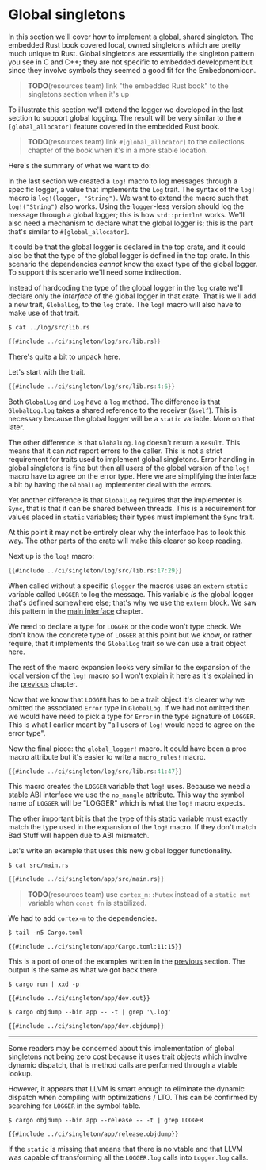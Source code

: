 # Global singletons

In this section we'll cover how to implement a global, shared singleton. The
embedded Rust book covered local, owned singletons which are pretty much unique
to Rust. Global singletons are essentially the singleton pattern you see in C
and C++; they are not specific to embedded development but since they involve
symbols they seemed a good fit for the Embedonomicon.

> **TODO**(resources team) link "the embedded Rust book" to the singletons
> section when it's up

To illustrate this section we'll extend the logger we developed in the last
section to support global logging. The result will be very similar to the
`#[global_allocator]` feature covered in the embedded Rust book.

> **TODO**(resources team) link `#[global_allocator]` to the collections chapter
> of the book when it's in a more stable location.

Here's the summary of what we want to do:

In the last section we created a `log!` macro to log messages through a specific
logger, a value that implements the `Log` trait. The syntax of the `log!` macro
is `log!(logger, "String")`. We want to extend the macro such that
`log!("String")` also works. Using the `logger`-less version should log the
message through a global logger; this is how `std::println!` works. We'll also
need a mechanism to declare what the global logger is; this is the part that's
similar to `#[global_allocator]`.

It could be that the global logger is declared in the top crate, and it could
also be that the type of the global logger is defined in the top crate. In this
scenario the dependencies *cannot* know the exact type of the global logger. To
support this scenario we'll need some indirection.

Instead of hardcoding the type of the global logger in the `log` crate we'll
declare only the *interface* of the global logger in that crate. That is we'll
add a new trait, `GlobalLog`, to the `log` crate. The `log!` macro will also
have to make use of that trait.

``` console
$ cat ../log/src/lib.rs
```

``` rust
{{#include ../ci/singleton/log/src/lib.rs}}
```

There's quite a bit to unpack here.

Let's start with the trait.

``` rust
{{#include ../ci/singleton/log/src/lib.rs:4:6}}
```

Both `GlobalLog` and `Log` have a `log` method. The difference is that
`GlobalLog.log` takes a shared reference to the receiver (`&self`). This is
necessary because the global logger will be a `static` variable. More on that
later.

The other difference is that `GlobalLog.log` doesn't return a `Result`. This
means that it can *not* report errors to the caller. This is not a strict
requirement for traits used to implement global singletons. Error handling in
global singletons is fine but then all users of the global version of the `log!`
macro have to agree on the error type. Here we are simplifying the interface a
bit by having the `GlobalLog` implementer deal with the errors.

Yet another difference is that `GlobalLog` requires that the implementer is
`Sync`, that is that it can be shared between threads. This is a requirement for
values placed in `static` variables; their types must implement the `Sync`
trait.

At this point it may not be entirely clear why the interface has to look this
way. The other parts of the crate will make this clearer so keep reading.

Next up is the `log!` macro:

``` rust
{{#include ../ci/singleton/log/src/lib.rs:17:29}}
```

When called without a specific `$logger` the macros uses an `extern` `static`
variable called `LOGGER` to log the message. This variable *is* the global
logger that's defined somewhere else; that's why we use the `extern` block. We
saw this pattern in the [main interface] chapter.

[main interface]: main.html

We need to declare a type for `LOGGER` or the code won't type check. We don't
know the concrete type of `LOGGER` at this point but we know, or rather require,
that it implements the `GlobalLog` trait so we can use a trait object here.

The rest of the macro expansion looks very similar to the expansion of the local
version of the `log!` macro so I won't explain it here as it's explained in the
[previous] chapter.

[previous]: logging.html

Now that we know that `LOGGER` has to be a trait object it's clearer why we
omitted the associated `Error` type in `GlobalLog`. If we had not omitted then
we would have need to pick a type for `Error` in the type signature of `LOGGER`.
This is what I earlier meant by "all users of `log!` would need to agree on the
error type".

Now the final piece: the `global_logger!` macro. It could have been a proc macro
attribute but it's easier to write a `macro_rules!` macro.

``` rust
{{#include ../ci/singleton/log/src/lib.rs:41:47}}
```

This macro creates the `LOGGER` variable that `log!` uses. Because we need a
stable ABI interface we use the `no_mangle` attribute. This way the symbol name
of `LOGGER` will be "LOGGER" which is what the `log!` macro expects.

The other important bit is that the type of this static variable must exactly
match the type used in the expansion of the `log!` macro. If they don't match
Bad Stuff will happen due to ABI mismatch.

Let's write an example that uses this new global logger functionality.

``` console
$ cat src/main.rs
```

``` rust
{{#include ../ci/singleton/app/src/main.rs}}
```

> **TODO**(resources team) use `cortex_m::Mutex` instead of a `static mut`
> variable when `const fn` is stabilized.

We had to add `cortex-m` to the dependencies.

``` console
$ tail -n5 Cargo.toml
```

``` text
{{#include ../ci/singleton/app/Cargo.toml:11:15}}
```

This is a port of one of the examples written in the [previous] section. The
output is the same as what we got back there.

``` console
$ cargo run | xxd -p
```

``` text
{{#include ../ci/singleton/app/dev.out}}
```

``` console
$ cargo objdump --bin app -- -t | grep '\.log'
```

``` text
{{#include ../ci/singleton/app/dev.objdump}}
```

---

Some readers may be concerned about this implementation of global singletons not
being zero cost because it uses trait objects which involve dynamic dispatch,
that is method calls are performed through a vtable lookup.

However, it appears that LLVM is smart enough to eliminate the dynamic dispatch
when compiling with optimizations / LTO. This can be confirmed by searching for
`LOGGER` in the symbol table.

``` console
$ cargo objdump --bin app --release -- -t | grep LOGGER
```

``` text
{{#include ../ci/singleton/app/release.objdump}}
```

If the `static` is missing that means that there is no vtable and that LLVM was
capable of transforming all the `LOGGER.log` calls into `Logger.log` calls.
